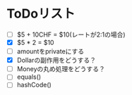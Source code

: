 # ToDoリスト
- [ ] $5 + 10CHF = $10(レートが2:1の場合)
- [x] $5 * 2 = $10
- [ ] amountをprivateにする
- [x] Dollarの副作用をどうする？
- [ ] Moneyの丸め処理をどうする？
- [ ] equals()
- [ ] hashCode()
